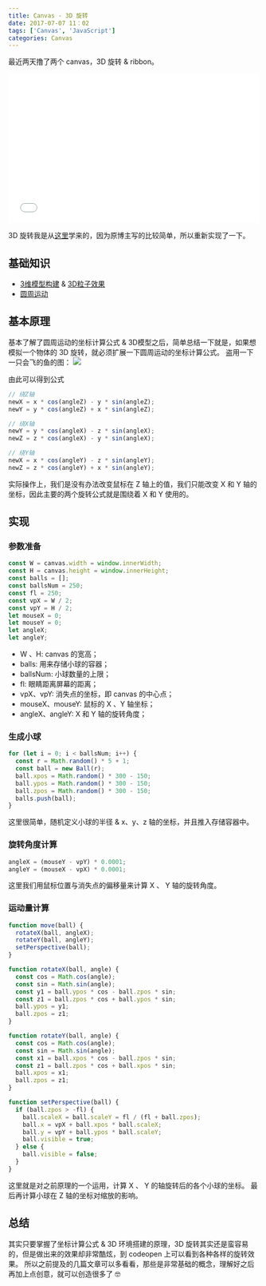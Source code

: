 ```yaml
---
title: Canvas - 3D 旋转
date: 2017-07-07 11：02
tags: ['Canvas', 'JavaScript']
categories: Canvas
---
```


最近两天撸了两个 canvas，3D 旋转 & ribbon。

<iframe width="100%" height="300" src="//jsfiddle.net/eLnpwuye/embedded/" allowfullscreen="allowfullscreen" frameborder="0"></iframe>

3D 旋转我是从[这里](http://supperjet.github.io/2016/09/29/%E3%80%8A%E6%AF%8F%E5%91%A8%E4%B8%80%E7%82%B9canvas%E5%8A%A8%E7%94%BB%E3%80%8B%E2%80%94%E2%80%943D%E6%97%8B%E8%BD%AC%E4%B8%8E%E7%A2%B0%E6%92%9E/)学来的，因为原博主写的比较简单，所以重新实现了一下。

<!-- more -->

## 基础知识
- [3维模型构建](http://supperjet.github.io/2016/08/17/%E3%80%8A%E6%AF%8F%E5%91%A8%E4%B8%80%E7%82%B9canvas%E5%8A%A8%E7%94%BB%E3%80%8B%E2%80%94%E2%80%943%E7%BB%B4%E7%8E%AF%E5%A2%83%E6%90%AD%E5%BB%BA/) & [3D粒子效果](http://swarosky44.github.io/2017/06/27/Canvas%20-%203D%20%E7%B2%92%E5%AD%90%E6%95%88%E6%9E%9C/#more)
- [圆周运动](http://supperjet.github.io/2016/07/06/%E3%80%8A%E6%AF%8F%E5%91%A8%E4%B8%80%E7%82%B9canvas%E5%8A%A8%E7%94%BB%E3%80%8B%E2%80%94%E2%80%94%E5%9D%90%E6%A0%87%E6%97%8B%E8%BD%AC/)

## 基本原理
基本了解了圆周运动的坐标计算公式 & 3D模型之后，简单总结一下就是，如果想模拟一个物体的 3D 旋转，就必须扩展一下圆周运动的坐标计算公式。
盗用一下一只会飞的鱼的图：
![](https://sfault-image.b0.upaiyun.com/362/072/3620720564-57de449b83024_articlex)

由此可以得到公式
```JavaScript
// 绕Z轴
newX = x * cos(angleZ) - y * sin(angleZ);
newY = y * cos(angleZ) + x * sin(angleZ);

// 绕X轴
newY = y * cos(angleX) - z * sin(angleX);
newZ = z * cos(angleX) - y * sin(angleX);

// 绕Y轴
newX = x * cos(angleY) - z * sin(angleY);
newZ = z * cos(angleY) + x * sin(angleY);
```

实际操作上，我们是没有办法改变鼠标在 Z 轴上的值，我们只能改变 X 和 Y 轴的坐标，因此主要的两个旋转公式就是围绕着 X 和 Y 使用的。

## 实现
### 参数准备
```JavaScript
const W = canvas.width = window.innerWidth;
const H = canvas.height = window.innerHeight;
const balls = [];
const ballsNum = 250;
const fl = 250;
const vpX = W / 2;
const vpY = H / 2;
let mouseX = 0;
let mouseY = 0;
let angleX;
let angleY;
```
- W 、H: canvas 的宽高；
- balls: 用来存储小球的容器；
- ballsNum: 小球数量的上限；
- fl: 眼睛距离屏幕的距离；
- vpX、vpY: 消失点的坐标，即 canvas 的中心点；
- mouseX、mouseY: 鼠标的 X 、Y 轴坐标；
- angleX、angleY: X 和 Y 轴的旋转角度；

### 生成小球
```JavaScript
for (let i = 0; i < ballsNum; i++) {
  const r = Math.random() * 5 + 1;
  const ball = new Ball(r);
  ball.xpos = Math.random() * 300 - 150;
  ball.ypos = Math.random() * 300 - 150;
  ball.zpos = Math.random() * 300 - 150;
  balls.push(ball);
}
```
这里很简单，随机定义小球的半径 & x、y、z 轴的坐标，并且推入存储容器中。

### 旋转角度计算
```JavaScript
angleX = (mouseY - vpY) * 0.0001;
angleY = (mouseX - vpX) * 0.0001;
```

这里我们用鼠标位置与消失点的偏移量来计算 X 、 Y 轴的旋转角度。

### 运动量计算
```JavaScript
function move(ball) {
  rotateX(ball, angleX);
  rotateY(ball, angleY);
  setPerspective(ball);
}

function rotateX(ball, angle) {
  const cos = Math.cos(angle);
  const sin = Math.sin(angle);
  const y1 = ball.ypos * cos - ball.zpos * sin;
  const z1 = ball.zpos * cos + ball.ypos * sin;
  ball.ypos = y1;
  ball.zpos = z1;
}

function rotateY(ball, angle) {
  const cos = Math.cos(angle);
  const sin = Math.sin(angle);
  const x1 = ball.xpos * cos - ball.zpos * sin;
  const z1 = ball.zpos * cos + ball.xpos * sin;
  ball.xpos = x1;
  ball.zpos = z1;
}

function setPerspective(ball) {
  if (ball.zpos > -fl) {
    ball.scaleX = ball.scaleY = fl / (fl + ball.zpos);
    ball.x = vpX + ball.xpos * ball.scaleX;
    ball.y = vpY + ball.ypos * ball.scaleY;
    ball.visible = true;
  } else {
    ball.visible = false;
  }
}
```

这里就是对之前原理的一个运用，计算 X 、 Y 的轴旋转后的各个小球的坐标。
最后再计算小球在 Z 轴的坐标对缩放的影响。

## 总结
其实只要掌握了坐标计算公式 & 3D 环境搭建的原理，3D 旋转其实还是蛮容易的，但是做出来的效果却非常酷炫，到 codeopen 上可以看到各种各样的旋转效果。
所以之前提及的几篇文章可以多看看，那些是非常基础的概念，理解好之后再加上点创意，就可以创造很多了 🤓
